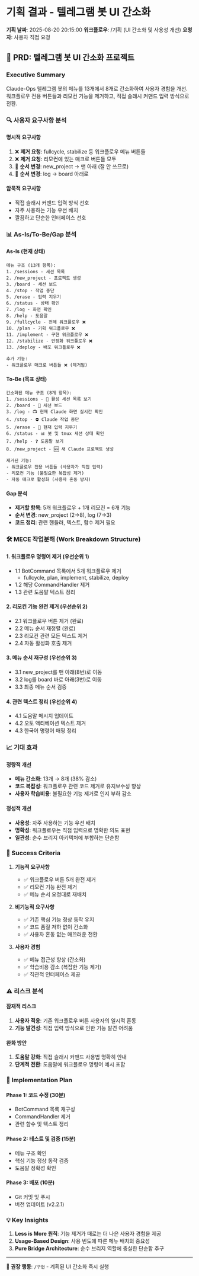 # 기획 결과 - 텔레그램 봇 UI 간소화

**기획 날짜**: 2025-08-20 20:15:00
**워크플로우**: /기획 (UI 간소화 및 사용성 개선)
**요청자**: 사용자 직접 요청

## 🎯 **PRD: 텔레그램 봇 UI 간소화 프로젝트**

### **Executive Summary**
Claude-Ops 텔레그램 봇의 메뉴를 13개에서 8개로 간소화하여 사용자 경험을 개선. 워크플로우 전용 버튼들과 리모컨 기능을 제거하고, 직접 슬래시 커맨드 입력 방식으로 전환.

### **🔍 사용자 요구사항 분석**

#### **명시적 요구사항**
1. ❌ **제거 요청**: fullcycle, stabilize 등 워크플로우 메뉴 버튼들
2. ❌ **제거 요청**: 리모컨에 있는 매크로 버튼들 모두
3. 🔄 **순서 변경**: new_project → 맨 아래 (잘 안 쓰므로)
4. 🔄 **순서 변경**: log → board 아래로

#### **암묵적 요구사항**
- 직접 슬래시 커맨드 입력 방식 선호
- 자주 사용하는 기능 우선 배치
- 깔끔하고 단순한 인터페이스 선호

### **📊 As-Is/To-Be/Gap 분석**

#### **As-Is (현재 상태)**
```
메뉴 구조 (13개 항목):
1. /sessions - 세션 목록
2. /new_project - 프로젝트 생성  
3. /board - 세션 보드
4. /stop - 작업 중단
5. /erase - 입력 지우기
6. /status - 상태 확인
7. /log - 화면 확인
8. /help - 도움말
9. /fullcycle - 전체 워크플로우 ❌
10. /plan - 기획 워크플로우 ❌
11. /implement - 구현 워크플로우 ❌
12. /stabilize - 안정화 워크플로우 ❌
13. /deploy - 배포 워크플로우 ❌

추가 기능:
- 워크플로우 매크로 버튼들 ❌ (제거됨)
```

#### **To-Be (목표 상태)**
```
간소화된 메뉴 구조 (8개 항목):
1. /sessions - 🔄 활성 세션 목록 보기
2. /board - 🎯 세션 보드
3. /log - 📺 현재 Claude 화면 실시간 확인  
4. /stop - ⛔ Claude 작업 중단
5. /erase - 🧹 현재 입력 지우기
6. /status - 📊 봇 및 tmux 세션 상태 확인
7. /help - ❓ 도움말 보기
8. /new_project - 🆕 새 Claude 프로젝트 생성

제거된 기능:
- 워크플로우 전용 버튼들 (사용자가 직접 입력)
- 리모컨 기능 (불필요한 복잡성 제거)
- 자동 매크로 활성화 (사용자 혼동 방지)
```

#### **Gap 분석**
- **제거할 항목**: 5개 워크플로우 + 1개 리모컨 = 6개 기능
- **순서 변경**: new_project (2→8), log (7→3)  
- **코드 정리**: 관련 핸들러, 텍스트, 함수 제거 필요

### **🛠️ MECE 작업분해 (Work Breakdown Structure)**

#### **1. 워크플로우 명령어 제거 (우선순위 1)**
- 1.1 BotCommand 목록에서 5개 워크플로우 제거
  - fullcycle, plan, implement, stabilize, deploy
- 1.2 해당 CommandHandler 제거 
- 1.3 관련 도움말 텍스트 정리

#### **2. 리모컨 기능 완전 제거 (우선순위 2)**  
- 2.1 워크플로우 버튼 제거 (완료)
- 2.2 메뉴 순서 재정렬 (완료)
- 2.3 리모컨 관련 모든 텍스트 제거
- 2.4 자동 활성화 호출 제거

#### **3. 메뉴 순서 재구성 (우선순위 3)**
- 3.1 new_project를 맨 아래(8번)로 이동
- 3.2 log를 board 바로 아래(3번)로 이동  
- 3.3 최종 메뉴 순서 검증

#### **4. 관련 텍스트 정리 (우선순위 4)**
- 4.1 도움말 메시지 업데이트
- 4.2 오토 액티베이션 텍스트 제거
- 4.3 한국어 명령어 매핑 정리

### **📈 기대 효과**

#### **정량적 개선**
- **메뉴 간소화**: 13개 → 8개 (38% 감소)
- **코드 복잡성**: 워크플로우 관련 코드 제거로 유지보수성 향상
- **사용자 학습비용**: 불필요한 기능 제거로 인지 부하 감소

#### **정성적 개선**
- **사용성**: 자주 사용하는 기능 우선 배치
- **명확성**: 워크플로우는 직접 입력으로 명확한 의도 표현
- **일관성**: 순수 브리지 아키텍처에 부합하는 단순함

### **🎯 Success Criteria**

1. **기능적 요구사항**
   - ✅ 워크플로우 버튼 5개 완전 제거
   - ✅ 리모컨 기능 완전 제거
   - ✅ 메뉴 순서 요청대로 재배치

2. **비기능적 요구사항**
   - ✅ 기존 핵심 기능 정상 동작 유지
   - ✅ 코드 품질 저하 없이 간소화
   - ✅ 사용자 혼동 없는 매끄러운 전환

3. **사용자 경험**
   - ✅ 메뉴 접근성 향상 (간소화)
   - ✅ 학습비용 감소 (복잡한 기능 제거)
   - ✅ 직관적 인터페이스 제공

### **⚠️ 리스크 분석**

#### **잠재적 리스크**
1. **사용자 적응**: 기존 워크플로우 버튼 사용자의 일시적 혼동
2. **기능 발견성**: 직접 입력 방식으로 인한 기능 발견 어려움

#### **완화 방안**  
1. **도움말 강화**: 직접 슬래시 커맨드 사용법 명확히 안내
2. **단계적 전환**: 도움말에 워크플로우 명령어 예시 포함

### **🚀 Implementation Plan**

#### **Phase 1: 코드 수정 (30분)**
- BotCommand 목록 재구성
- CommandHandler 제거
- 관련 함수 및 텍스트 정리

#### **Phase 2: 테스트 및 검증 (15분)**
- 메뉴 구조 확인
- 핵심 기능 정상 동작 검증
- 도움말 정확성 확인

#### **Phase 3: 배포 (10분)**
- Git 커밋 및 푸시
- 버전 업데이트 (v2.2.1)

### **💡 Key Insights**

1. **Less is More 원칙**: 기능 제거가 때로는 더 나은 사용자 경험을 제공
2. **Usage-Based Design**: 사용 빈도에 따른 메뉴 배치의 중요성  
3. **Pure Bridge Architecture**: 순수 브리지 역할에 충실한 단순함 추구

---

**🎯 권장 행동**: `/구현` - 계획된 UI 간소화 즉시 실행